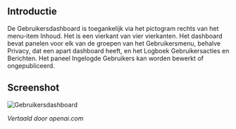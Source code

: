 <!-- Filename: J4.x:Users_Dashboard / Display title: Gebruikersdashboard -->

## Introductie

De Gebruikersdashboard is toegankelijk via het pictogram rechts van het menu-item Inhoud. Het is een vierkant van vier vierkanten. Het dashboard bevat panelen voor elk van de groepen van het Gebruikersmenu, behalve Privacy, dat een apart dashboard heeft, en het Logboek Gebruikersacties en Berichten. Het paneel Ingelogde Gebruikers kan worden bewerkt of ongepubliceerd.

## Screenshot

![Gebruikersdashboard](../../../en/images/dashboards/users-dashboard.png)

*Vertaald door openai.com*

